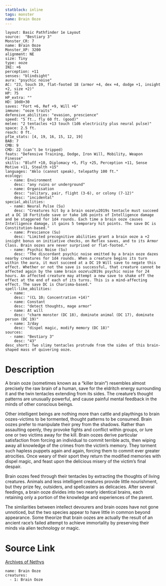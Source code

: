 ```yaml
---
statblock: inline
tags: monster
name: Brain Ooze
---
```

```statblock
layout: Basic Pathfinder 1e Layout
source:  "Bestiary 3"
Monster_CR: 7
name: Brain Ooze
Monster_XP: 3200
alignment: NE
size: Tiny
type: ooze
INI: +6
perception: +11
senses: "blindsight"
aura: "psychic noise"
AC: "23, touch 19, flat-footed 18 (armor +4, dex +4, dodge +1, insight +2, size +2)"
HP: 75
HP_extra: ""
HD: 10d8+30
saves: "Fort +6, Ref +9, Will +6"
immune: "ooze traits"
defensive_abilities: "evasion, prescience"
speed: "5 ft., fly 60 ft. (good)"
melee: "2 tentacles +13 touch (1d6 electricity plus neural pulse)"
space: 2.5 ft.
reach: 0 ft.
pf1e_stats: [4, 19, 16, 15, 12, 19]
BAB: 7
CMB: 9
CMD: 22 (can’t be tripped)
feats: "Defensive Training, Dodge, Iron Will, Mobility, Weapon Finesse"
skills: "Bluff +10, Diplomacy +5, Fly +25, Perception +11, Sense Motive +11, Stealth +15"
languages: "Aklo (cannot speak), telepathy 100 ft."
ecology:
  - name: Environment
    desc: "any ruins or underground"
  - name: Organisation
    desc: "solitary, pair, flight (3-6), or colony (7-12)"
    desc: "incidental"
special_abilities:
  - name: Neural Pulse (Su)
    desc: "Creatures hit by a brain ooze\u2019s tentacle must succeed at a DC 18 Fortitude save or take 1d6 points of Intelligence damage and be staggered for 1d4 rounds. Each time a brain ooze causes Intelligence damage, it gains 5 temporary hit points. The save DC is Constitution-based."
  - name: Prescience (Su)
    desc: "Limited precognitive abilities grant a brain ooze a +2 insight bonus on initiative checks, on Reflex saves, and to its Armor Class. Brain oozes are never surprised or flat-footed."
  - name: Psychic Noise (Su)
    desc: "The discordant psychic noise emitted by a brain ooze dazes nearby creatures for 1d4 rounds. When a creature begins its turn within the aura, it must succeed at a DC 19 Will save to negate this effect. Whether or not the save is successful, that creature cannot be affected again by the same brain ooze\u2019s psychic noise for 24 hours. An affected creature may attempt a new save to shake off the effect at the end of each of its turns. This is a mind-affecting effect. The save DC is Charisma-based."
spell-like_abilities:
  - name:
    desc: "(CL 10; Concentration +14)"
  - name: Constant
    desc: "detect thoughts, mage armor"
  - name: At will
    desc: "charm monster (DC 18), dominate animal (DC 17), dominate person (DC 19)"
  - name: 3/day
    desc: "dispel magic, modify memory (DC 18)"
sources:
  - name: "Bestiary 3"
    desc: "43"
desc_short: Two slimy tentacles protrude from the sides of this brain-shaped mass of quivering ooze.
```
# Description
A brain ooze (sometimes known as a “killer brain”) resembles almost precisely the raw brain of a human, save for the eldritch energy surrounding it and the twin tentacles extending from its sides. The creature’s thought patterns are unusually powerful, and cause painful mental feedback in the minds of other conscious beings.

Other intelligent beings are nothing more than cattle and playthings to brain oozes-victims to be tormented, thought patterns to be consumed. Brain oozes prefer to manipulate their prey from the shadows. Rather than assaulting openly, they provoke fights and conflict within groups, or lure one or two victims away for the kill. Brain oozes derive particular satisfaction from forcing an individual to commit terrible acts, then wiping away all knowledge of the crimes from the victim’s memory. They torment such hapless puppets again and again, forcing them to commit ever greater atrocities. Once weary of their sport they return the modified memories with dispel magic, and feast upon the delicious misery of the victim’s final despair.

Brain oozes feed through their tentacles by extracting the thoughts of living creatures. Animals and less intelligent creatures provide little nourishment, but they prize fey, outsiders, and spellcasters as delicacies. After several feedings, a brain ooze divides into two nearly identical brains, each retaining only a portion of the knowledge and experiences of the parent.

The similarities between intellect devourers and brain oozes have not gone unnoticed, but the two species appear to have little in common beyond appearance. Some theorize that brain oozes are actually the result of an ancient race’s failed attempt to achieve immortality by preserving their minds via alien technology or magic.
# Source Link
[Archives of Nethys](https://aonprd.com/MonsterDisplay.aspx?ItemName=Brain%20Ooze)
```encounter-table
name: Brain Ooze
creatures:
  - 1: Brain Ooze
```
